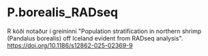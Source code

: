# P.borealis_RADseq
R kóði notaður í greininni "Population stratification in northern shrimp (Pandalus borealis) off Iceland evident from RADseq analysis".
https://doi.org/10.1186/s12862-025-02369-9
